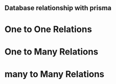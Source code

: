 ## Database relationship with prisma 
# One to One Relations
# One to Many Relations
# many to Many Relations

